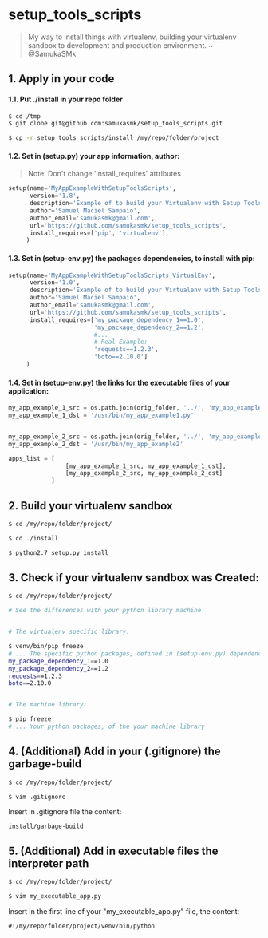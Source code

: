 # setup_tools_scripts

> My way to install things with virtualenv, building your virtualenv sandbox to development and production environment. ~ @SamukaSMk

## 1. Apply in your code

#### 1.1. Put ./install in your repo folder

```bash
$ cd /tmp
$ git clone git@github.com:samukasmk/setup_tools_scripts.git

$ cp -r setup_tools_scripts/install /my/repo/folder/project
```

#### 1.2. Set in (setup.py) your app information, author:

> Note: Don't change 'install_requires' attributes

```python
setup(name='MyAppExampleWithSetupToolsScripts',
      version='1.8',
      description='Example of to build your Virtualenv with Setup Tools Scripts.',
      author='Samuel Maciel Sampaio',
      author_email='samukasmk@gmail.com',
      url='https://github.com/samukasmk/setup_tools_scripts',
      install_requires=['pip', 'virtualenv'],
     )
```

#### 1.3. Set in (setup-env.py) the packages dependencies, to install with pip: 

```python
setup(name='MyAppExampleWithSetupToolsScripts_VirtualEnv',
      version='1.0',
      description='Example of to build your Virtualenv with Setup Tools Scripts.',
      author='Samuel Maciel Sampaio',
      author_email='samukasmk@gmail.com',
      url='https://github.com/samukasmk/setup_tools_scripts',
      install_requires=['my_package_dependency_1==1.0',
                        'my_package_dependency_2==1.2',
                        #...
                        # Real Example:
                        'requests==1.2.3',
                        'boto==2.10.0']
     )
```

#### 1.4. Set in (setup-env.py) the links for the executable files of your application:

```python
my_app_example_1_src = os.path.join(orig_folder, '../', 'my_app_example1.py')
my_app_example_1_dst = '/usr/bin/my_app_example1.py'


my_app_example_2_src = os.path.join(orig_folder, '../', 'my_app_example2.py')
my_app_example_2_dst = '/usr/bin/my_app_example2'

apps_list = [
                [my_app_example_1_src, my_app_example_1_dst],
                [my_app_example_2_src, my_app_example_2_dst]
            ]
```

## 2. Build your virtualenv sandbox
```bash
$ cd /my/repo/folder/project/

$ cd ./install

$ python2.7 setup.py install
```

## 3. Check if your virtualenv sandbox was Created:
```bash
$ cd /my/repo/folder/project/

# See the differences with your python library machine


# The virtualenv specific library:

$ venv/bin/pip freeze
# ... The specific python packages, defined in (setup-env.py) dependencies, of the virtualenv specific library
my_package_dependency_1==1.0
my_package_dependency_2==1.2
requests==1.2.3
boto==2.10.0


# The machine library:

$ pip freeze
# ... Your python packages, of the your machine library
```

## 4. (Additional) Add in your (.gitignore) the garbage-build
```bash
$ cd /my/repo/folder/project/

$ vim .gitignore
```

Insert in .gitignore file the content:
```
install/garbage-build
```

## 5. (Additional) Add in executable files the interpreter path
```bash
$ cd /my/repo/folder/project/

$ vim my_executable_app.py
```

Insert in the first line of your "my_executable_app.py" file, the content:

```
#!/my/repo/folder/project/venv/bin/python
```